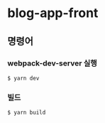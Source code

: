 # blog-app-front

## 명령어

### webpack-dev-server 실행

```
$ yarn dev
```

### 빌드

```
$ yarn build
```
